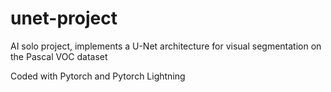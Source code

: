 # unet-project
AI solo project, implements a U-Net architecture for visual segmentation on the Pascal VOC dataset 

Coded with Pytorch and Pytorch Lightning
